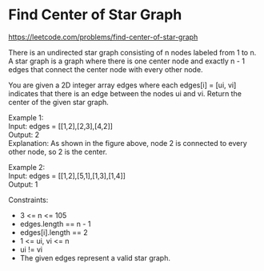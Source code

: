 # Find Center of Star Graph
https://leetcode.com/problems/find-center-of-star-graph

There is an undirected star graph consisting of n nodes labeled from 1 to n. A star graph is a graph where there is one center node and exactly n - 1 edges that connect the center node with every other node.

You are given a 2D integer array edges where each edges[i] = [ui, vi] indicates that there is an edge between the nodes ui and vi. Return the center of the given star graph.

Example 1:  
Input: edges = [[1,2],[2,3],[4,2]]  
Output: 2  
Explanation: As shown in the figure above, node 2 is connected to every other node, so 2 is the center.


Example 2:  
Input: edges = [[1,2],[5,1],[1,3],[1,4]]  
Output: 1

Constraints:
* 3 <= n <= 105
* edges.length == n - 1
* edges[i].length == 2
* 1 <= ui, vi <= n
* ui != vi
* The given edges represent a valid star graph.
